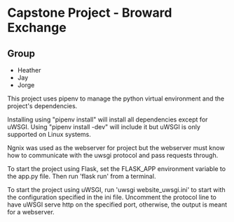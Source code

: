 # Capstone Project - Broward Exchange

## Group
- Heather
- Jay
- Jorge

This project uses pipenv to manage the python virtual environment and the project's dependencies.

Installing using "pipenv install" will install all dependencies except for uWSGI. Using "pipenv install -dev" will include it but uWSGI is only supported on Linux systems.

Ngnix was used as the webserver for project but the webserver must know how to communicate with the uwsgi protocol and pass requests through.

To start the project using Flask, set the FLASK_APP environment variable to the app.py file. Then run 'flask run' from a terminal.

To start the project using uWSGI, run 'uwsgi website_uwsgi.ini' to start with the configuration specified in the ini file. Uncomment the protocol line to have uWSGI serve http on the specified port, otherwise, the output is meant for a webserver.
